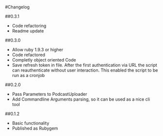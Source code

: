 #Changelog

##0.3.1
* Code refactoring
* Readme update

##0.3.0
* Allow ruby 1.9.3 or higher
* Code refactored
* Completly object oriented Code
* Save refresh token in file. After the first authentication via URL the script can reauthenticate without user interaction. This enabled the script to be run as a cronjob

##0.2.0
* Pass Parameters to PodcastUploader
* Add Commandline Arguments parsing, so it can be used as a nice cli tool

##0.1.2
* Basic functionality
* Published as Rubygem